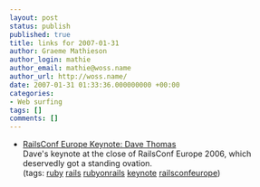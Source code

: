 ```yaml
---
layout: post
status: publish
published: true
title: links for 2007-01-31
author: Graeme Mathieson
author_login: mathie
author_email: mathie@woss.name
author_url: http://woss.name/
date: 2007-01-31 01:33:36.000000000 +00:00
categories:
- Web surfing
tags: []
comments: []
---
```

<ul class="delicious">
	<li>
		<div class="delicious-link"><a href="http://pragdave.pragprog.com/pragdave/2007/01/my_eurorailscon.html">RailsConf Europe Keynote: Dave Thomas</a></div>
		<div class="delicious-extended">Dave's keynote at the close of RailsConf Europe 2006, which deservedly got a standing ovation.</div>
		<div class="delicious-tags">(tags: <a href="http://del.icio.us/mathie/ruby">ruby</a> <a href="http://del.icio.us/mathie/rails">rails</a> <a href="http://del.icio.us/mathie/rubyonrails">rubyonrails</a> <a href="http://del.icio.us/mathie/keynote">keynote</a> <a href="http://del.icio.us/mathie/railsconfeurope">railsconfeurope</a>)</div>
	</li>
</ul>
